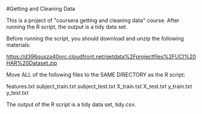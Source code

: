 #Getting and Cleaning Data

This is a project of "coursera getting and cleaning data" course. After running the R script, the output is a tidy data set.

Before running the script, you should download and unzip the following materials:

https://d396qusza40orc.cloudfront.net/getdata%2Fprojectfiles%2FUCI%20HAR%20Dataset.zip

Move ALL of the following files to the SAME DIRECTORY as the R script:

features.txt
subject_train.txt
subject_test.txt
X_train.txt
X_test.txt
y_train.txt
y_test.txt


The output of the R script is a tidy data set, tidy.csv.

